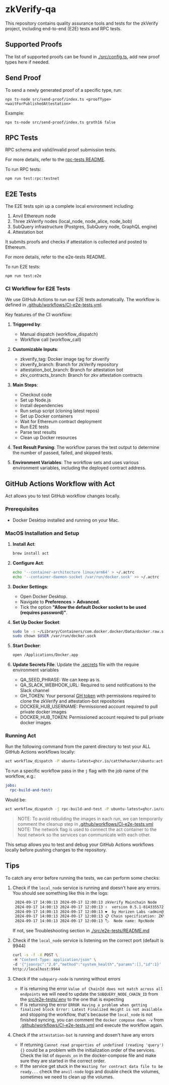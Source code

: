 # zkVerify-qa

This repository contains quality assurance tools and tests for the zkVerify project, including end-to-end (E2E) tests and RPC tests.

## Supported Proofs

The list of supported proofs can be found in [./src/config.ts](./src/config.ts), add new proof types here if needed.

## Send Proof

To send a newly generated proof of a specific type, run:

```shell
npx ts-node src/send-proof/index.ts <proofType> <waitForPublishedAttestation>
```

Example:

```shell
npx ts-node src/send-proof/index.ts groth16 false
```

## RPC Tests

RPC schema and valid/invalid proof submission tests.

For more details, refer to the [rpc-tests README](./src/rpc-tests/README.md).

To run RPC tests:

```shell
npm run test:rpc:testnet
```

## E2E Tests

The E2E tests spin up a complete local environment including:

1. Anvil Ethereum node
2. Three zkVerify nodes (local_node, node_alice, node_bob)
3. SubQuery infrastructure (Postgres, SubQuery node, GraphQL engine)
4. Attestation bot

It submits proofs and checks if attestation is collected and posted to Ethereum.

For more details, refer to the e2e-tests README.

To run E2E tests:

```shell
npm run test:e2e
```

### CI Workflow for E2E Tests

We use GitHub Actions to run our E2E tests automatically. The workflow is defined in [.github/workflows/CI-e2e-tests.yml](.github/workflows/CI-e2e-tests.yml).

Key features of the CI workflow:

1. **Triggered by**:

   - Manual dispatch (workflow_dispatch)
   - Workflow call (workflow_call)

2. **Customizable Inputs**:

   - zkverify_tag: Docker image tag for zkverify
   - zkverify_branch: Branch for zkVerify repository
   - attestation_bot_branch: Branch for attestation bot
   - zkv_contracts_branch: Branch for zkv attestation contracts

3. **Main Steps**:

   - Checkout code
   - Set up Node.js
   - Install dependencies
   - Run setup script (cloning latest repos)
   - Set up Docker containers
   - Wait for Ethereum contract deployment
   - Run E2E tests
   - Parse test results
   - Clean up Docker resources

4. **Test Result Parsing**:
   The workflow parses the test output to determine the number of passed, failed, and skipped tests.

5. **Environment Variables**:
   The workflow sets and uses various environment variables, including the deployed contract address.

## GitHub Actions Workflow with Act

Act allows you to test GitHub workflow changes locally.

### Prerequisites

- Docker Desktop installed and running on your Mac.

### MacOS Installation and Setup

1. **Install Act**:

   ```sh
   brew install act
   ```

2. **Configure Act**:

   ```sh
   echo '--container-architecture linux/arm64' > ~/.actrc
   echo '--container-daemon-socket /var/run/docker.sock' >> ~/.actrc
   ```

3. **Docker Settings**:

   - Open Docker Desktop.
   - Navigate to **Preferences** > **Advanced**.
   - Tick the option **"Allow the default Docker socket to be used (requires password)"**.

4. **Set Up Docker Socket**:

   ```sh
   sudo ln -s ~/Library/Containers/com.docker.docker/Data/docker.raw.sock /var/run/docker.sock
   sudo chown $USER /var/run/docker.sock
   ```

5. **Start Docker**:

   ```sh
   open /Applications/Docker.app
   ```

6. **Update Secrets File**:
   Update the [.secrets](.secrets) file with the require environment variables

   - QA_SEED_PHRASE: We can keep as is.
   - QA_SLACK_WEBHOOK_URL: Required to send notifications to the Slack channel
   - GH_TOKEN: Your personal [GH token](https://docs.github.com/en/authentication/keeping-your-account-and-data-secure/managing-your-personal-access-tokens) with permissions required to clone the zkVerify and attestation-bot repositories
   - DOCKER_HUB_USERNAME: Permissioned account required to pull private docker images
   - DOCKER_HUB_TOKEN: Permissioned account required to pull private docker images

### Running Act

Run the following command from the parent directory to test your ALL GitHub Actions workflows locally:

```sh
act workflow_dispatch -P ubuntu-latest=ghcr.io/catthehacker/ubuntu:act-latest --network host
```

To run a specific workflow pass in the `j` flag with the job name of the workflow, e.g.:

```yaml
jobs:
  rpc-build-and-test:
```

Would be:

```sh
act workflow_dispatch -j rpc-build-and-test -P ubuntu-latest=ghcr.io/catthehacker/ubuntu:act-latest --network host
```

> NOTE: To avoid rebuilding the images in each run, we can temporarily comment the cleanup step in [.github/workflows/CI-e2e-tests.yml](.github/workflows/CI-e2e-tests.yml)
> NOTE: The network flag is used to connect the act container to the host network so the services can communicate with each other.

This setup allows you to test and debug your GitHub Actions workflows locally before pushing changes to the repository.

## Tips

To catch any error before running the tests, we can perform some checks:

1. Check if the `local_node` service is running and doesn't have any errors. You should see something like this in the logs:

   ```bash
    2024-09-17 14:00:13 2024-09-17 12:00:13 zkVerify Mainchain Node
    2024-09-17 14:00:13 2024-09-17 12:00:13 ✌️  version 0.5.1-814335572eb
    2024-09-17 14:00:13 2024-09-17 12:00:13 ❤️  by Horizen Labs <admin@horizenlabs.io>, 2024-2024
    2024-09-17 14:00:13 2024-09-17 12:00:13 📋 Chain specification: ZKV Local
    2024-09-17 14:00:13 2024-09-17 12:00:13 🏷  Node name: RpcNode
   ```

   If not, see Troubleshooting section in [./src/e2e-tests/README.md](./src/e2e-tests/README.md#L106)

2. Check if the `local_node` service is listening on the correct port (default is 9944)

   ```bash
   curl -s -f -X POST \
   -H "Content-Type: application/json" \
   -d '{"jsonrpc":"2.0","method":"system_health","params":[],"id":1}' \
   http://localhost:9944
   ```

3. Check if the `subquery-node` is running without errors

   - If is returning the error `Value of ChainId does not match across all endpoints` we will need to update the `SUBQUERY_NODE_CHAIN_ID` from the [src/e2e-tests/.env](./src/e2e-tests/.env#L19) to the one that is expecting
   - If is returning the error `ERROR Having a problem when getting finalized block Error: Latest Finalized Height is not available` and stopping the workflow, that's because the `local_node` is not finished syncing, you can comment the `docker compose down -v` from [.github/workflows/CI-e2e-tests.yml](.github/workflows/CI-e2e-tests.yml#L95) and execute the workflow again.

4. Check if the `attestation-bot` is running and dosen't have any errors
   - If returning `Cannot read properties of undefined (reading 'query') {}` could be a problem with the initialization order of the services. Check the list of `depends_on` in the docker-compose file and make sure they are started in the correct order.
   - If the service get stuck in the `Waiting for contract data file to be ready...` check the `anvil-node` logs and double check the volumes, sometimes we need to clean up the volumes.
